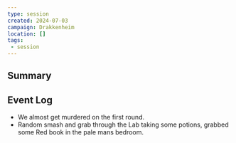 ```yaml
---
type: session
created: 2024-07-03
campaign: Drakkenheim
location: []
tags:
 - session
---
```



## Summary

## Event Log

- We almost get murdered on the first round.
- Random smash and grab through the Lab taking some potions, grabbed some Red book in the pale mans bedroom.


